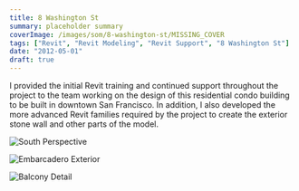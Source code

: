 ```yaml
---
title: 8 Washington St
summary: placeholder summary
coverImage: /images/som/8-washington-st/MISSING_COVER
tags: ["Revit", "Revit Modeling", "Revit Support", "8 Washington St"]
date: "2012-05-01"
draft: true
---
```


I provided the initial Revit training and continued support throughout the project to the team working on the design of this residential condo building to be built in downtown San Francisco. In addition, I also developed the more advanced Revit families required by the project to create the exterior stone wall and other parts of the model.

![South Perspective](L9-South-Perspective.jpg)

![Embarcadero Exterior](embarcadero-side.jpg)

![Balcony Detail](balcony.jpg)
